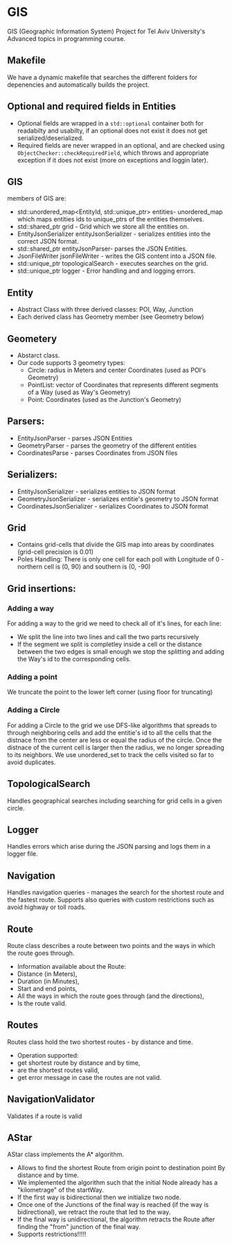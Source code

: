 # GIS
GIS (Geographic Information System) Project for Tel Aviv University's Advanced topics in programming course.    


## Makefile
We have a dynamic makefile that searches the different folders for depenencies and automatically builds the project.
  

## Optional and required fields in Entities
 * Optional fields are wrapped in a `std::optional` container both for readabilty and usabilty, if an optional does not exist it does not get serialized/deserialized.  
 * Required fields are never wrapped in an optional, and are checked using `ObjectChecker::checkRequiredField`, which throws and appropriate exception if it does not exist (more on exceptions and loggin later).

## GIS
members of GIS are:
  * std::unordered_map<EntityId, std::unique_ptr<Entity>> entities- unordered_map which maps entities ids to unique_ptrs of the entities themselves.
  * std::shared_ptr<Grid> grid - Grid which we store all the entities on.
  * EntityJsonSerializer entityJsonSerializer - serializes entities into the correct JSON format.
  * std::shared_ptr<EntityJsonParser> entityJsonParser- parses the JSON Entities.
  * JsonFileWriter jsonFileWriter - writes the GIS content into a JSON file.
  * std::unique_ptr<TopologicalSearch> topologicalSearch - executes searches on the grid.
  * std::unique_ptr<Logger> logger - Error handling and and logging errors.


## Entity
  * Abstract Class with three derived classes: POI, Way, Junction
  * Each derived class has Geometry member (see Geometry below)
	

## Geometery
  * Abstarct class.
  * Our code supports 3 geometry types:
	- Circle: radius in Meters and center Coordinates (used as POI's Geometry)
	- PointList: vector of Coordinates that represents different segments of a Way (used as Way's Geometry)
	- Point: Coordinates (used as the Junction's Geometry)


## Parsers:
  * EntityJsonParser - parses JSON Entities
  * GeometryParser - parses the geometry of the different entities
  * CoordinatesParse - parses Coordinates from JSON files

## Serializers:
  * EntityJsonSerializer - serializes entities to JSON format
  * GeometryJsonSerializer - serializes entitie's geometry to JSON format
  * CoordinatesJsonSerializer -  serializes Coordinates to JSON format


## Grid	
 * Contains grid-cells that divide the GIS map into areas by coordinates (grid-cell precision is 0.01)
 * Poles Handling: There is only one cell for each poll with Longitude of 0 - northern cell is (0, 90) and southern is (0, -90)
 
## Grid insertions:

### Adding a way
For adding a way to the grid we need to check all of it's lines, for each line:
* We split the line into two lines and call the two parts recursively   
* If the segment we split is completley inside a cell or the distance between the two edges is small enough we stop the splitting and adding the Way's id to the corresponding cells.

### Adding a point 
We truncate the point to the lower left corner (using floor for truncating)

### Adding a Circle
For adding a Circle to the grid we use DFS-like algorithms that spreads to through neighboring cells and add the entitie's id to all the cells that the distnace from the center are less or equal the radius of the circle.
Once the distnace of the current cell is larger then the radius, we no longer spreading to its neighbors.
We use unordered_set to track the cells visited so far to avoid duplicates.

## TopologicalSearch
Handles geographical searches including searching for grid cells in a given circle.

## Logger
Handles errors which arise during the JSON parsing and logs them in a logger file.

## Navigation
Handles navigation queries - manages the search for the shortest route and the fastest route.
Supports also queries with custom restrictions such as avoid highway or toll roads.

## Route
Route class describes a route between two points and the ways in which the route goes through.
* Information available about the Route:
* Distance (in Meters),
* Duration (in Minutes),
* Start and end points,
* All the ways in which the route goes through (and the directions),
* Is the route valid.

## Routes
Routes class hold the two shortest routes - by distance and time.
* Operation supported:
* get shortest route by distance and by time,
* are the shortest routes valid,
* get error message in case the routes are not valid.

## NavigationValidator
Validates if a route is valid 

## AStar
AStar class implements the A* algorithm.
 * Allows to find the shortest Route from origin point to destination point By distance and by time.
 * We implemented the algorithm such that the initial Node already has a "kilometrage" of the startWay.
 * If the first way is bidirectional then we initialize two node.
 * Once one of the Junctions of the final way is reached (if the way is bidirectional), we retract the route that led to the way.
 * If the final way is unidirectional, the algorithm retracts the Route after finding the "from" junction of the final way.
 * Supports restrictions!!!!!
